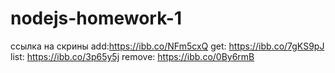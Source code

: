 # nodejs-homework-1

ссылка на скрины
add:https://ibb.co/NFm5cxQ
get: https://ibb.co/7gKS9pJ
list: https://ibb.co/3p65y5j
remove: https://ibb.co/0By6rmB
